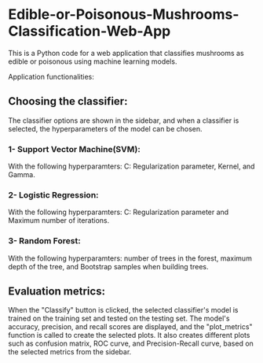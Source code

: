 # Edible-or-Poisonous-Mushrooms-Classification-Web-App
This is a Python code for a web application that classifies mushrooms as edible or poisonous using machine learning models.

Application functionalities: 
## Choosing the classifier: 

The classifier options are shown in the sidebar, and when a classifier is selected, the hyperparameters of the model can be chosen.

### 1- Support Vector Machine(SVM): 

With the following hyperparamters: C: Regularization parameter, Kernel, and Gamma.


### 2-  Logistic Regression: 

With the following hyperparamters: C: Regularization parameter and Maximum number of iterations.

### 3- Random Forest:

With the following hyperparamters: number of trees in the forest, maximum depth of the tree, and Bootstrap samples when building trees.



## Evaluation metrics: 
When the "Classify" button is clicked, the selected classifier's model is trained on the training set and tested on the testing set. The model's accuracy, precision, and recall scores are displayed, and the "plot_metrics" function is called to create the selected plots.
It also creates different plots such as confusion matrix, ROC curve, and Precision-Recall curve, based on the selected metrics from the sidebar.
